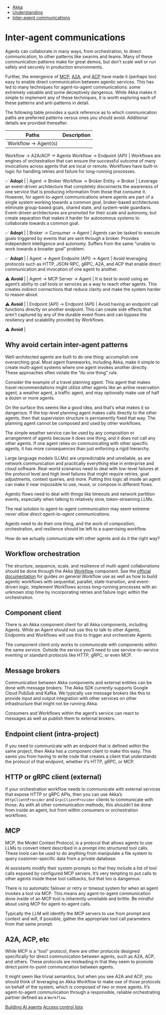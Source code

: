 <!-- <nav> -->
- [Akka](../index.html)
- [Understanding](index.html)
- [Inter-agent communications](inter-agent-comms.html)

<!-- </nav> -->

# Inter-agent communications

Agents can collaborate in many ways, from orchestration, to direct communication, to other patterns like swarms and teams. Many of these communication patterns make for great demos, but don’t scale well or run safely and securely in production environments.

Further, the emergence of [MCP](https://modelcontextprotocol.io/introduction), [A2A](https://a2aprotocol.ai/), and [ACP](https://agentcommunicationprotocol.dev/introduction/welcome) have made it (perhaps too) easy to enable direct communication between agentic services. This has led to many techniques for agent-to-agent communications: some extremely valuable and some deceptively dangerous. While Akka makes it simple to implement any of these techniques, it is worth exploring each of these patterns and anti-patterns in detail.

The following table provides a quick reference as to which communication paths are preferred patterns versus ones you should avoid. Additional details are provided thereafter.

| Paths | Description |
| --- | --- |
| Workflow → Agent(s)
Workflow → A2A/ACP → Agents
Workflow → Endpoint (API) | Workflows are engines of orchestration that can ensure the successful outcome of many invocations across agents that are local or remote. Workflows have built-in logic for handling retries and failure for long-running processes.

✅ **Adopt** |
| Agent → Broker
Workflow → Broker
Entity → Broker | Leverage an event-driven architecture that completely disconnects the awareness of one service that is producing information from those that consume it. However, for agent-to-agent communications where agents are part of a single system working towards a common goal, broker-based architectures eliminate group-based goals, shared state, and system-wide guardians.
Event-driven architectures are promoted for their scale and autonomy, but create separation that makes it harder for autonomous systems to collaborate towards a common goal.

✅ **Adopt** |
| Broker → Consumer → Agent | Agents can be tasked to execute goals triggered by events that are sent through a broker. Provides independent intelligence and autonomy. Suffers from the same “unable to work towards a broader goal” problem.

✅ **Adopt** |
| Agent → Agent
Endpoint (API) → Agent | Avoid leveraging protocols such as HTTP, JSON-RPC, gRPC, A2A, and ACP that enable direct communication and invocation of one agent to another.

⚠️ **Avoid** |
| Agent → MCP Server → Agent | It is best to avoid using an agent’s ability to call tools or services as a way to reach other agents. This creates indirect connections that reduce clarity and make the system harder to reason about.

⚠️ **Avoid** |
| Endpoint (API) → Endpoint (API) | Avoid having an endpoint call functions directly on another endpoint. This can create side effects that aren’t captured by any of the durable event flows and can bypass the resiliency and scalability provided by Workflows.

⚠️ **Avoid** |

## <a href="about:blank#_why_avoid_certain_inter_agent_patterns"></a> Why avoid certain inter-agent patterns

Well-architected agents are built to do one thing: accomplish one overarching goal. Most agent frameworks, including Akka, make it simple to create multi-agent systems where one agent invokes another directly. These approaches often violate the “do one thing” rule.

Consider the example of a travel planning agent. This agent that makes travel recommendations might utilize other agents like an airline reservation agent, a weather agent, a traffic agent, and may optionally make use of half a dozen or more agents.

On the surface this seems like a good idea, and that’s what makes it so dangerous. If the top-level planning agent makes calls directly to the other agents, then that supervision structure is permanently fixed that way. The planning agent cannot be composed and used by other workflows.

The simple weather service can be used by any composition or arrangement of agents because it does one thing, and it does not call any other agents. If one agent relies on communicating with other specific agents, it has more consequences than just enforcing a rigid hierarchy.

Large language models (LLMs) are unpredictable and unreliable, as are network communication and practically everything else in enterprise and cloud software. Real-world scenarios need to deal with low-level failures at the protocol level and high level failures that might require retries, goal adjustments, context queries, and more. Putting this logic all inside an agent can make it near impossible to use, reuse, or compose in different flows.

Agentic flows need to deal with things like timeouts and network partition events, especially when talking to relatively slow, token-streaming LLMs.

The real solution to agent-to-agent communication may seem extreme: *never allow direct agent-to-agent communications*.

Agents need to do their one thing, and the work of composition, orchestration, and resilience should be left to a supervising workflow.

How do we actually communicate with other agents and do it the right way?

## <a href="about:blank#_workflow_orchestration"></a> Workflow orchestration

The structure, sequence, scale, and resilience of multi-agent collaborations should be done through the Akka [Workflow](https://doc.akka.io/java/workflows.html) component. See the [official documentation](https://doc.akka.io/java/workflows.html) for guides on general Workflow use as well as how to build agentic workflows with sequential, parallel, state-transition, and event-driven logic. Implement Workflows across long-running processes with an unknown stop time by incorporating retries and failure logic within the orchestration.

## <a href="about:blank#_component_client"></a> Component client

There is an Akka component client for all Akka components, including Agents. While an Agent should not use this to talk to other Agents, Endpoints and Workflows will use this to trigger and orchestrate Agents.

The component client only works to communicate with components within the same service. Outside the service you’ll need to use service-to-service eventing or standard protocols like HTTP, gRPC, or even MCP.

## <a href="about:blank#_message_brokers"></a> Message brokers

Communication between Akka components and external entities can be done with message brokers. The Akka SDK currently supports Google Cloud PubSub and Kafka. We typically use message brokers like this to provide input and output integration with other services on other infrastructure that might not be running Akka.

Consumers and Workflows within the agent’s service can react to messages as well as publish them to external brokers.

## <a href="about:blank#_endpoint_client_intra_project"></a> Endpoint client (intra-project)

If you need to communicate with an endpoint that is defined *within* the same project, then Akka has a component client to make this easy. This saves you from having to write code that creates a client that understands the protocol of that endpoint, whether it’s HTTP, gRPC, or MCP.

## <a href="about:blank#_http_or_grpc_client_external"></a> HTTP or gRPC client (external)

If your orchestration workflow needs to communicate with external services that expose HTTP or gRPC APIs, then you can use Akka’s `HttpClientProvider` and `GrpcClientProvider` clients to communicate with those. As with all other communication methods, this shouldn’t be done from inside an agent, but from within consumers or orchestration workflows.

## <a href="about:blank#_mcp"></a> MCP

MCP, the Model Context Protocol, is a protocol that allows agents to use LLMs to convert intent described in a prompt into structured tool calls. These tools can be used to do anything from manipulate a file system to query customer-specific data from a private database.

AI assistants modify their system prompts so that they include a list of tool calls exposed by configured MCP servers. It’s very tempting to put calls to other agents inside these tool callbacks, but that too is dangerous.

There is no automatic failover or retry or timeout system for when an agent invokes a tool via MCP. This means any agent-to-agent communication done inside of an MCP tool is inherently unreliable and brittle. Be mindful about using MCP for agent-to-agent calls.

Typically the LLM will identify the MCP servers to use from prompt and context and will, if possible, gather the appropriate tool call parameters from that same prompt.

## <a href="about:blank#_a2a_acp_etc"></a> A2A, ACP, etc

While MCP is a “tool” protocol, there are other protocols designed specifically for direct communication between agents, such as A2A, ACP, and others. These protocols are misleading in that they seem to promote direct point-to-point communication between agents.

It might seem like trivial semantics, but when you see A2A and ACP, you should think of leveraging an Akka Workflow to make use of those protocols on behalf of the system, which is composed of two or more agents. It’s agent-to-agent communication through a responsible, reliable orchestrating partner defined as a `Workflow`.

<!-- <footer> -->
<!-- <nav> -->
[Building AI agents](ai-agents.html) [Access control lists](acls.html)
<!-- </nav> -->

<!-- </footer> -->

<!-- <aside> -->

<!-- </aside> -->